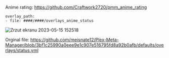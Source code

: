 
Anime rating: https://github.com/Craftwork2720/pmm_anime_rating

    overlay_path:
    - file: ####/####/overlays_anime_status
    
![Zrzut ekranu 2023-05-15 152518](https://github.com/Craftwork2720/pmm_anime_status/assets/130354761/881d8bcf-99c6-4353-8851-cc0e57d18499)


Orginal file: https://github.com/meisnate12/Plex-Meta-Manager/blob/3bf1c25990a0eee9e1c907e516795fd8a92b0afb/defaults/overlays/status.yml

